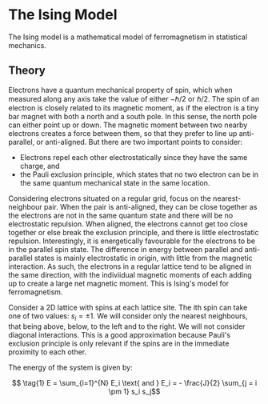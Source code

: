 # The Ising Model
 
The Ising model is a mathematical model of ferromagnetism in statistical mechanics. 

## Theory

Electrons have a quantum mechanical property of spin, which when measured along any axis take the value of either $-\hbar/2$ or $\hbar/2$. The spin of an electron is closely related to its magnetic moment, as if the electron is a tiny bar magnet with both a north and a south pole. In this sense, the north pole can either point up or down. The magnetic moment between two nearby electrons creates a force between them, so that they prefer to line up anti-parallel, or anti-aligned. But there are two important points to consider:

- Electrons repel each other electrostatically since they have the same charge, and
- the Pauli exclusion principle, which states that no two electron can be in the same quantum mechanical state in the same location.

Considering electrons situated on a regular grid, focus on the nearest-neighbour pair. When the pair is anti-aligned, they can be close together as the electrons are not in the same quantum state and there will be no electrostatic repulsion. When aligned, the electrons cannot get too close together or else break the exclusion principle, and there is little electrostatic repulsion. Interestingly, it is energetically favourable for the electrons to be in the parallel spin state. The difference in energy between parallel and anti-parallel states is mainly electrostatic in origin, with little from the magnetic interaction. As such, the electrons in a regular lattice tend to be aligned in the same direction, with the indiviidual magnetic moments of each adding up to create a large net magnetic moment. This is Ising's model for ferromagnetism. 

Consider a 2D lattice with spins at each lattice site. The ith spin can take one of two values: $s_i = \pm 1$. We will consider only the nearest neighbours, that being above, below, to the left and to the right. We will not consider diagonal interactions. This is a good approximation because Pauli's exclusion principle is only relevant if the spins are in the immediate proximity to each other.

The energy of the system is given by:

$$ \tag{1} E = \sum_{i=1}^{N} E_i \text{ and } E_i = - \frac{J}{2} \sum_{j = i \pm 1} s_i s_j$$